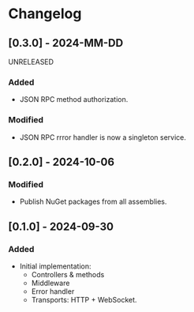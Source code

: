 # Changelog

## [0.3.0] - 2024-MM-DD

UNRELEASED

### Added

- JSON RPC method authorization.

### Modified

- JSON RPC rrror handler is now a singleton service.

## [0.2.0] - 2024-10-06

### Modified

- Publish NuGet packages from all assemblies.

## [0.1.0] - 2024-09-30

### Added

- Initial implementation:
    - Controllers & methods
    - Middleware
    - Error handler
    - Transports: HTTP + WebSocket.
